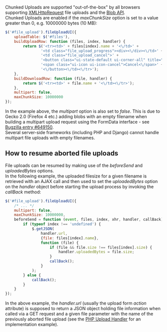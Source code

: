 Chunked Uploads are supported "out-of-the-box" by all browsers supporting [XMLHttpRequest](https://developer.mozilla.org/en/xmlhttprequest) file uploads and the [Blob API](https://developer.mozilla.org/en/DOM/Blob).  
Chunked Uploads are enabled if the *maxChunkSize* option is set to a value greater than 0, e.g. 10000000 bytes (10 MB):
```js
$('#file_upload').fileUploadUI({
    uploadTable: $('#files'),
    buildUploadRow: function (files, index, handler) {
        return $('<tr><td>' + files[index].name + '<\/td>' +
                '<td class="file_upload_progress"><div><\/div><\/td>' +
                '<td class="file_upload_cancel">' +
                '<button class="ui-state-default ui-corner-all" title="Cancel">' +
                '<span class="ui-icon ui-icon-cancel">Cancel<\/span>' +
                '<\/button><\/td><\/tr>');
    },
    buildDownloadRow: function (file, handler) {
        return $('<tr><td>' + file.name + '<\/td><\/tr>');
    },
    multipart: false,
    maxChunkSize: 10000000
});
```
In the example above, the *multipart* option is also set to *false*. This is due to Gecko 2.0 (Firefox 4 etc.) adding blobs with an empty filename when building a multipart upload request using the FormData interface - see [Bugzilla entry #649150](https://bugzilla.mozilla.org/show_bug.cgi?id=649150).  
Several server-side frameworks (including PHP and Django) cannot handle multipart file uploads with empty filenames.

## How to resume aborted file uploads
File uploads can be resumed by making use of the *beforeSend* and *uploadedBytes* options.  
In the following example, the uploaded filesize for a given filename is retrieved with an AJAX call and then used to set the *uploadedBytes* option on the *handler* object before starting the upload process by invoking the *callBack* method:
```js
$('#file_upload').fileUploadUI({
    /* ... */
    multipart: false,
    maxChunkSize: 10000000,
    beforeSend = function (event, files, index, xhr, handler, callBack) {
        if (typeof index !== 'undefined') {
            $.getJSON(
                handler.url,
                {file: files[index].name},
                function (file) {
                    if (file && file.size !== files[index].size) {
                        handler.uploadedBytes = file.size;
                    }
                    callBack();
                }
            );
        } else {
            callBack();
        }
    }
});
```
In the above example, the *handler.url* (usually the upload form *action* attribute) is supposed to return a JSON object holding file information when called via a GET request and a given file parameter with the name of the previously aborted file upload (see the [PHP Upload Handler](https://github.com/blueimp/jQuery-File-Upload/blob/master/example/upload.php) for an implementation example).